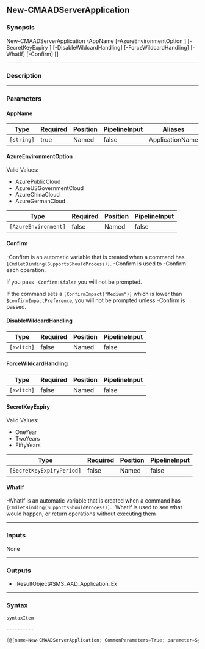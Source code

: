 New-CMAADServerApplication
--------------------------




### Synopsis

New-CMAADServerApplication -AppName <string> [-AzureEnvironmentOption <AzureEnvironment>] [-SecretKeyExpiry <SecretKeyExpiryPeriod>] [-DisableWildcardHandling] [-ForceWildcardHandling] [-WhatIf] [-Confirm] [<CommonParameters>]




---


### Description


---


### Parameters
#### **AppName**




|Type      |Required|Position|PipelineInput|Aliases        |
|----------|--------|--------|-------------|---------------|
|`[string]`|true    |Named   |false        |ApplicationName|



#### **AzureEnvironmentOption**

Valid Values:

* AzurePublicCloud
* AzureUSGovernmentCloud
* AzureChinaCloud
* AzureGermanCloud






|Type                |Required|Position|PipelineInput|
|--------------------|--------|--------|-------------|
|`[AzureEnvironment]`|false   |Named   |false        |



#### **Confirm**
-Confirm is an automatic variable that is created when a command has ```[CmdletBinding(SupportsShouldProcess)]```.
-Confirm is used to -Confirm each operation.

If you pass ```-Confirm:$false``` you will not be prompted.


If the command sets a ```[ConfirmImpact("Medium")]``` which is lower than ```$confirmImpactPreference```, you will not be prompted unless -Confirm is passed.

#### **DisableWildcardHandling**




|Type      |Required|Position|PipelineInput|
|----------|--------|--------|-------------|
|`[switch]`|false   |Named   |false        |



#### **ForceWildcardHandling**




|Type      |Required|Position|PipelineInput|
|----------|--------|--------|-------------|
|`[switch]`|false   |Named   |false        |



#### **SecretKeyExpiry**

Valid Values:

* OneYear
* TwoYears
* FiftyYears






|Type                     |Required|Position|PipelineInput|
|-------------------------|--------|--------|-------------|
|`[SecretKeyExpiryPeriod]`|false   |Named   |false        |



#### **WhatIf**
-WhatIf is an automatic variable that is created when a command has ```[CmdletBinding(SupportsShouldProcess)]```.
-WhatIf is used to see what would happen, or return operations without executing them


---


### Inputs
None




---


### Outputs
* IResultObject#SMS_AAD_Application_Ex







---


### Syntax
```PowerShell
syntaxItem
```
```PowerShell
----------
```
```PowerShell
{@{name=New-CMAADServerApplication; CommonParameters=True; parameter=System.Object[]}}
```

